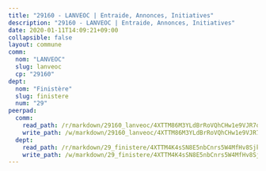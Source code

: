 ```yaml
---
title: "29160 - LANVEOC | Entraide, Annonces, Initiatives"
description: "29160 - LANVEOC | Entraide, Annonces, Initiatives"
date: 2020-01-11T14:09:21+09:00
collapsible: false
layout: commune
comm:
  nom: "LANVEOC"
  slug: lanveoc
  cp: "29160"
dept:
  nom: "Finistère"
  slug: finistere
  num: "29"
peerpad:
  comm:
    read_path: /r/markdown/29160_lanveoc/4XTTM86M3YLdBrRoVQhCHw1e9VJR7qx5NNGMHZ82YW1qSBckL
    write_path: /w/markdown/29160_lanveoc/4XTTM86M3YLdBrRoVQhCHw1e9VJR7qx5NNGMHZ82YW1qSBckL-K3TgTjLaG52RvWdsd9UY96dArbs9kaSwPr6pduqe7VQHxnj7RKkgQufUs9XTHTDYwzq1LCAegpESm65LsWAWAAouk2Lxp47htXuaiaWJrCuLymFNJuXSZSaQwLoFzHVBbVq8uAaG
  dept:
    read_path: /r/markdown/29_finistere/4XTTM4K4sSN8E5nbCnrs5W4MfHv8SjkZXZkMiZwJKZCUFreuC
    write_path: /w/markdown/29_finistere/4XTTM4K4sSN8E5nbCnrs5W4MfHv8SjkZXZkMiZwJKZCUFreuC-K3TgUmttHvLKDBu5vxQ3oPzTia91UxXiaB3vEFjsHJiDiJD9aQfr6ibvcPa75Eo3oX7ob78s9tVxCKrtPM9bLAmDziVCSFjEgZbp3rqL8Ji8Q5aZhxfTcqkGX75WxHS6TQxtiQQ6
---
```


